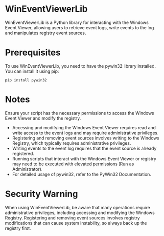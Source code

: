 # WinEventViewerLib

WinEventViewerLib is a Python library for interacting with the Windows Event Viewer, allowing users to retrieve event logs, write events to the log and manipulates registry event sources.

# Prerequisites

To use WinEventViewerLib, you need to have the pywin32 library installed. You can install it using pip:

<code>pip install pywin32
</code>

# Notes
Ensure your script has the necessary permissions to access the Windows Event Viewer and modify the registry.
* Accessing and modifying the Windows Event Viewer requires read and write access to the event logs and may require administrative privileges.
* Registering and removing event sources involves writing to the Windows Registry, which typically requires administrative privileges.
* Writing events to the event log requires that the event source is already registered.
* Running scripts that interact with the Windows Event Viewer or registry may need to be executed with elevated permissions (Run as Administrator).
* For detailed usage of pywin32, refer to the PyWin32 Documentation.

# Security Warning
When using WinEventViewerLib, be aware that many operations require administrative privileges, including accessing and modifying the Windows Registry. Registering and removing event sources involves registry modifications that can cause system instability, so always back up the registry first.



